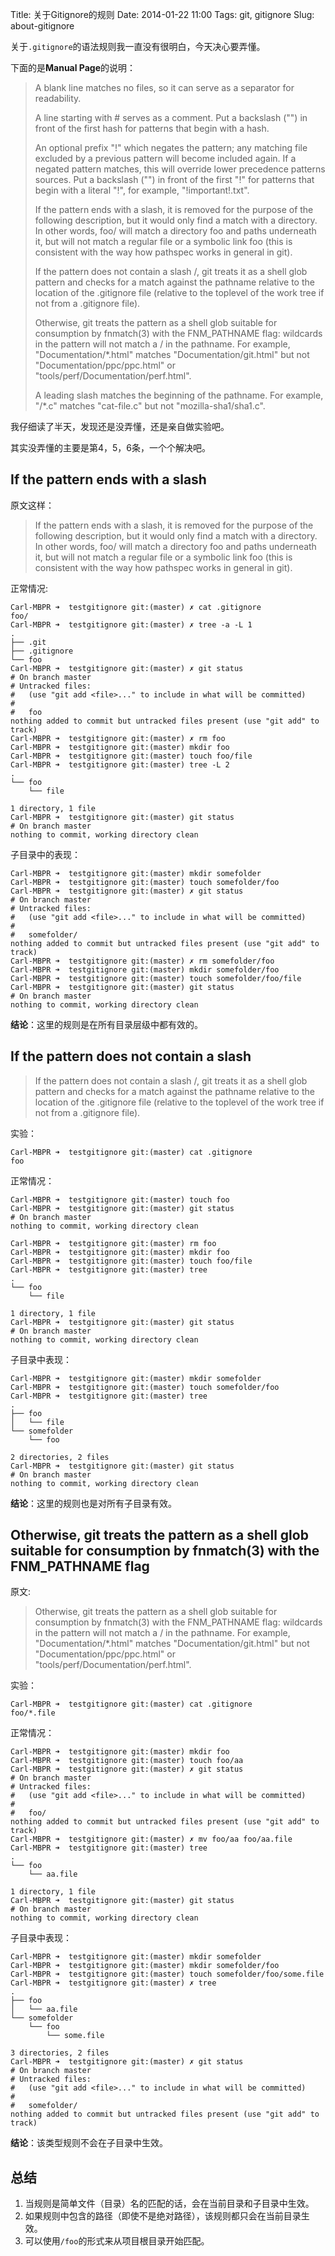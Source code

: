 Title: 关于Gitignore的规则
Date: 2014-01-22 11:00
Tags: git, gitignore
Slug: about-gitignore


关于`.gitignore`的语法规则我一直没有很明白，今天决心要弄懂。

下面的是**Manual Page**的说明：

> A blank line matches no files, so it can serve as a separator for readability.
> 
> A line starting with # serves as a comment. Put a backslash ("\") in front of the first hash for patterns that begin with a hash.
> 
> An optional prefix "!" which negates the pattern; any matching file excluded by a previous pattern will become included again. If a negated pattern matches, this will override lower precedence patterns sources. Put a backslash ("\") in front of the first "!" for patterns that begin with a literal "!", for example, "\!important!.txt".
> 
> If the pattern ends with a slash, it is removed for the purpose of the following description, but it would only find a match with a directory. In other words, foo/ will match a directory foo and paths underneath it, but will not match a regular file or a symbolic link foo (this is consistent with the way how pathspec works in general in git).
> 
> If the pattern does not contain a slash /, git treats it as a shell glob pattern and checks for a match against the pathname relative to the location of the .gitignore file (relative to the toplevel of the work tree if not from a .gitignore file).
> 
> Otherwise, git treats the pattern as a shell glob suitable for consumption by fnmatch(3) with the FNM_PATHNAME flag: wildcards in the pattern will not match a / in the pathname. For example, "Documentation/*.html" matches "Documentation/git.html" but not "Documentation/ppc/ppc.html" or "tools/perf/Documentation/perf.html".
> 
> A leading slash matches the beginning of the pathname. For example, "/*.c" matches "cat-file.c" but not "mozilla-sha1/sha1.c".

我仔细读了半天，发现还是没弄懂，还是亲自做实验吧。

其实没弄懂的主要是第4，5，6条，一个个解决吧。

## If the pattern ends with a slash

原文这样：

> If the pattern ends with a slash, it is removed for the purpose of the following description, but it would only find a match with a directory. In other words, foo/ will match a directory foo and paths underneath it, but will not match a regular file or a symbolic link foo (this is consistent with the way how pathspec works in general in git).

正常情况:

    Carl-MBPR ➜  testgitignore git:(master) ✗ cat .gitignore
    foo/
    Carl-MBPR ➜  testgitignore git:(master) ✗ tree -a -L 1
    .
    ├── .git
    ├── .gitignore
    └── foo
    Carl-MBPR ➜  testgitignore git:(master) ✗ git status
    # On branch master
    # Untracked files:
    #   (use "git add <file>..." to include in what will be committed)
    #
    #   foo
    nothing added to commit but untracked files present (use "git add" to track)
    Carl-MBPR ➜  testgitignore git:(master) ✗ rm foo
    Carl-MBPR ➜  testgitignore git:(master) mkdir foo
    Carl-MBPR ➜  testgitignore git:(master) touch foo/file
    Carl-MBPR ➜  testgitignore git:(master) tree -L 2
    .
    └── foo
        └── file

    1 directory, 1 file
    Carl-MBPR ➜  testgitignore git:(master) git status
    # On branch master
    nothing to commit, working directory clean

子目录中的表现：

    Carl-MBPR ➜  testgitignore git:(master) mkdir somefolder
    Carl-MBPR ➜  testgitignore git:(master) touch somefolder/foo
    Carl-MBPR ➜  testgitignore git:(master) ✗ git status
    # On branch master
    # Untracked files:
    #   (use "git add <file>..." to include in what will be committed)
    #
    #   somefolder/
    nothing added to commit but untracked files present (use "git add" to track)
    Carl-MBPR ➜  testgitignore git:(master) ✗ rm somefolder/foo
    Carl-MBPR ➜  testgitignore git:(master) mkdir somefolder/foo
    Carl-MBPR ➜  testgitignore git:(master) touch somefolder/foo/file
    Carl-MBPR ➜  testgitignore git:(master) git status
    # On branch master
    nothing to commit, working directory clean

**结论**：这里的规则是在所有目录层级中都有效的。

## If the pattern does not contain a slash

> If the pattern does not contain a slash /, git treats it as a shell glob pattern and checks for a match against the pathname relative to the location of the .gitignore file (relative to the toplevel of the work tree if not from a .gitignore file).

实验：

    Carl-MBPR ➜  testgitignore git:(master) cat .gitignore
    foo

正常情况：

    Carl-MBPR ➜  testgitignore git:(master) touch foo
    Carl-MBPR ➜  testgitignore git:(master) git status
    # On branch master
    nothing to commit, working directory clean

    Carl-MBPR ➜  testgitignore git:(master) rm foo
    Carl-MBPR ➜  testgitignore git:(master) mkdir foo
    Carl-MBPR ➜  testgitignore git:(master) touch foo/file
    Carl-MBPR ➜  testgitignore git:(master) tree
    .
    └── foo
        └── file

    1 directory, 1 file
    Carl-MBPR ➜  testgitignore git:(master) git status
    # On branch master
    nothing to commit, working directory clean

子目录中表现：

    Carl-MBPR ➜  testgitignore git:(master) mkdir somefolder
    Carl-MBPR ➜  testgitignore git:(master) touch somefolder/foo
    Carl-MBPR ➜  testgitignore git:(master) tree
    .
    ├── foo
    │   └── file
    └── somefolder
        └── foo

    2 directories, 2 files
    Carl-MBPR ➜  testgitignore git:(master) git status
    # On branch master
    nothing to commit, working directory clean

**结论**：这里的规则也是对所有子目录有效。

## Otherwise, git treats the pattern as a shell glob suitable for consumption by fnmatch(3) with the FNM_PATHNAME flag

原文:

> Otherwise, git treats the pattern as a shell glob suitable for consumption by fnmatch(3) with the FNM_PATHNAME flag: wildcards in the pattern will not match a / in the pathname. For example, "Documentation/*.html" matches "Documentation/git.html" but not "Documentation/ppc/ppc.html" or "tools/perf/Documentation/perf.html".

实验：

    Carl-MBPR ➜  testgitignore git:(master) cat .gitignore
    foo/*.file

正常情况：

    Carl-MBPR ➜  testgitignore git:(master) mkdir foo
    Carl-MBPR ➜  testgitignore git:(master) touch foo/aa
    Carl-MBPR ➜  testgitignore git:(master) ✗ git status
    # On branch master
    # Untracked files:
    #   (use "git add <file>..." to include in what will be committed)
    #
    #   foo/
    nothing added to commit but untracked files present (use "git add" to track)
    Carl-MBPR ➜  testgitignore git:(master) ✗ mv foo/aa foo/aa.file
    Carl-MBPR ➜  testgitignore git:(master) tree
    .
    └── foo
        └── aa.file

    1 directory, 1 file
    Carl-MBPR ➜  testgitignore git:(master) git status
    # On branch master
    nothing to commit, working directory clean

子目录中表现：

    Carl-MBPR ➜  testgitignore git:(master) mkdir somefolder
    Carl-MBPR ➜  testgitignore git:(master) mkdir somefolder/foo
    Carl-MBPR ➜  testgitignore git:(master) touch somefolder/foo/some.file
    Carl-MBPR ➜  testgitignore git:(master) ✗ tree
    .
    ├── foo
    │   └── aa.file
    └── somefolder
        └── foo
            └── some.file

    3 directories, 2 files
    Carl-MBPR ➜  testgitignore git:(master) ✗ git status
    # On branch master
    # Untracked files:
    #   (use "git add <file>..." to include in what will be committed)
    #
    #   somefolder/
    nothing added to commit but untracked files present (use "git add" to track)

**结论**：该类型规则不会在子目录中生效。

## 总结

1. 当规则是简单文件（目录）名的匹配的话，会在当前目录和子目录中生效。
2. 如果规则中包含的路径（即使不是绝对路径），该规则都只会在当前目录生效。
3. 可以使用`/foo`的形式来从项目根目录开始匹配。
